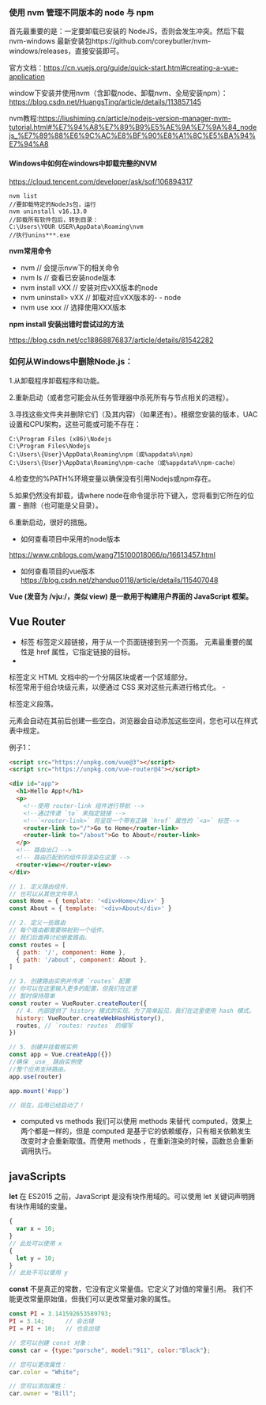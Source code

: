 ### 使用 nvm 管理不同版本的 node 与 npm
首先最重要的是：一定要卸载已安装的 NodeJS，否则会发生冲突。然后下载 nvm-windows 最新安装包https://github.com/coreybutler/nvm-windows/releases，直接安装即可。

官方文档：https://cn.vuejs.org/guide/quick-start.html#creating-a-vue-application

window下安装并使用nvm（含卸载node、卸载nvm、全局安装npm）：
https://blog.csdn.net/HuangsTing/article/details/113857145

nvm教程:https://liushiming.cn/article/nodejs-version-manager-nvm-tutorial.html#%E7%94%A8%E7%89%B9%E5%AE%9A%E7%9A%84_nodejs_%E7%89%88%E6%9C%AC%E8%BF%90%E8%A1%8C%E5%BA%94%E7%94%A8


#### Windows中如何在windows中卸载完整的NVM
https://cloud.tencent.com/developer/ask/sof/106894317
```
nvm list
//要卸载特定的NodeJs包，运行
nvm uninstall v16.13.0
//卸载所有软件包后，转到目录：
C:\Users\YOUR USER\AppData\Roaming\nvm
//执行unins***.exe
```

**nvm常用命令**
- nvm // 会提示nvw下的相关命令
- nvm ls // 查看已安装node版本
- nvm install vXX // 安装对应vXX版本的node
- nvm uninstall> vXX // 卸载对应vXX版本的-  - node
- nvm use xxx // 选择使用XXX版本

**npm install 安装出错时尝试过的方法**

https://blog.csdn.net/cc18868876837/article/details/81542282

### 如何从Windows中删除Node.js：
1.从卸载程序卸载程序和功能。

2.重新启动（或者您可能会从任务管理器中杀死所有与节点相关的进程）。

3.寻找这些文件夹并删除它们（及其内容）（如果还有）。根据您安装的版本，UAC设置和CPU架构，这些可能或可能不存在：
```
C:\Program Files (x86)\Nodejs
C:\Program Files\Nodejs
C:\Users\{User}\AppData\Roaming\npm（或%appdata%\npm）
C:\Users\{User}\AppData\Roaming\npm-cache（或%appdata%\npm-cache）
```
4.检查您的%PATH%环境变量以确保没有引用Nodejs或npm存在。

5.如果仍然没有卸载，请where node在命令提示符下键入，您将看到它所在的位置 - 删除（也可能是父目录）。

6.重新启动，很好的措施。
- 如何查看项目中采用的node版本

https://www.cnblogs.com/wang715100018066/p/16613457.html

- 如何查看项目的vue版本
https://blog.csdn.net/zhanduo0118/article/details/115407048

**Vue (发音为 /vjuː/，类似 view) 是一款用于构建用户界面的 JavaScript 框架。**

## Vue Router
- <a>标签
<a> 标签定义超链接，用于从一个页面链接到另一个页面。
<a> 元素最重要的属性是 href 属性，它指定链接的目标。
- <div>
  
<div> 标签定义 HTML 文档中的一个分隔区块或者一个区域部分。
<div>标签常用于组合块级元素，以便通过 CSS 来对这些元素进行格式化。
- <p>
<p> 标签定义段落。
<p>元素会自动在其前后创建一些空白。浏览器会自动添加这些空间，您也可以在样式表中规定。

例子1：
```html
<script src="https://unpkg.com/vue@3"></script>
<script src="https://unpkg.com/vue-router@4"></script>

<div id="app">
  <h1>Hello App!</h1>
  <p>
    <!--使用 router-link 组件进行导航 -->
    <!--通过传递 `to` 来指定链接 -->
    <!--`<router-link>` 将呈现一个带有正确 `href` 属性的 `<a>` 标签-->
    <router-link to="/">Go to Home</router-link>
    <router-link to="/about">Go to About</router-link>
  </p>
  <!-- 路由出口 -->
  <!-- 路由匹配到的组件将渲染在这里 -->
  <router-view></router-view>
</div>

```
```js
// 1. 定义路由组件.
// 也可以从其他文件导入
const Home = { template: '<div>Home</div>' }
const About = { template: '<div>About</div>' }

// 2. 定义一些路由
// 每个路由都需要映射到一个组件。
// 我们后面再讨论嵌套路由。
const routes = [
  { path: '/', component: Home },
  { path: '/about', component: About },
]

// 3. 创建路由实例并传递 `routes` 配置
// 你可以在这里输入更多的配置，但我们在这里
// 暂时保持简单
const router = VueRouter.createRouter({
  // 4. 内部提供了 history 模式的实现。为了简单起见，我们在这里使用 hash 模式。
  history: VueRouter.createWebHashHistory(),
  routes, // `routes: routes` 的缩写
})

// 5. 创建并挂载根实例
const app = Vue.createApp({})
//确保 _use_ 路由实例使
//整个应用支持路由。
app.use(router)

app.mount('#app')

// 现在，应用已经启动了！

```
- computed vs methods
我们可以使用 methods 来替代 computed，效果上两个都是一样的，但是 computed 是基于它的依赖缓存，只有相关依赖发生改变时才会重新取值。而使用 methods ，在重新渲染的时候，函数总会重新调用执行。

## javaScripts
**let**
在 ES2015 之前，JavaScript 是没有块作用域的。可以使用 let 关键词声明拥有块作用域的变量。
```js
{ 
  var x = 10; 
}
// 此处可以使用 x
{ 
  let y = 10;
}
// 此处不可以使用 y
```
**const**
不是真正的常数，它没有定义常量值。它定义了对值的常量引用。
我们不能更改常量原始值，但我们可以更改常量对象的属性。
```js
const PI = 3.141592653589793;
PI = 3.14;      // 会出错
PI = PI + 10;   // 也会出错

// 您可以创建 const 对象：
const car = {type:"porsche", model:"911", color:"Black"};

// 您可以更改属性：
car.color = "White";

// 您可以添加属性：
car.owner = "Bill";
```